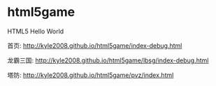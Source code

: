 # html5game
HTML5 Hello World

首页: http://kyle2008.github.io/html5game/index-debug.html

龙霸三国: http://kyle2008.github.io/html5game/lbsg/index-debug.html

塔防: http://kyle2008.github.io/html5game/pvz/index.html





